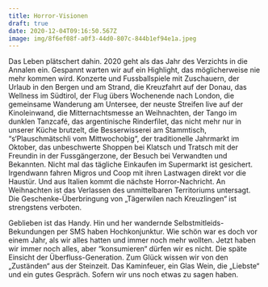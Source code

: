 ```yaml
---
title: Horror-Visionen
draft: true
date: 2020-12-04T09:16:50.567Z
image: img/8f6ef08f-a0f3-44d0-807c-844b1ef94e1a.jpeg
---
```

Das Leben plätschert dahin. 2020 geht als das Jahr des Verzichts in die Annalen ein. Gespannt warten wir auf ein Highlight, das möglicherweise nie mehr kommen wird. Konzerte und Fussballspiele mit Zuschauern, der Urlaub in den Bergen und am Strand, die Kreuzfahrt auf der Donau, das Wellness im Südtirol, der Flug übers Wochenende nach London, die gemeinsame Wanderung am Untersee, der neuste Streifen live auf der Kinoleinwand, die Mitternachtsmesse an Weihnachten, der Tango im dunklen Tanzcafé, das argentinische Rinderfilet, das nicht mehr nur in unserer Küche brutzelt, die Besserwisserei am Stammtisch, “s‘Plauschmätschli vom Mittwochobig“, der traditionelle  Jahrmarkt im Oktober, das unbeschwerte Shoppen bei Klatsch und Tratsch mit der Freundin in der Fussgängerzone, der Besuch bei Verwandten und Bekannten. Nicht mal das tägliche Einkaufen im Supermarkt ist gesichert. Irgendwann fahren Migros und Coop mit ihren Lastwagen direkt vor die Haustür. Und aus Italien kommt die nächste Horror-Nachricht. An Weihnachten ist das Verlassen des unmittelbaren Territoriums untersagt. Die Geschenke-Überbringung von „Tägerwilen nach Kreuzlingen“ ist strengstens verboten.

Geblieben ist das Handy. Hin und her wandernde Selbstmitleids-Bekundungen per SMS haben Hochkonjunktur. Wie schön war es doch vor einem Jahr, als wir alles hatten und immer noch mehr wollten. Jetzt haben wir immer noch alles, aber “konsumieren“ dürfen wir es nicht. Die späte Einsicht der Überfluss-Generation. Zum Glück wissen wir von den „Zuständen“ aus der Steinzeit. Das Kaminfeuer, ein Glas Wein, die „Liebste“ und ein gutes Gespräch. Sofern wir uns noch etwas zu sagen haben.